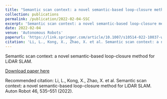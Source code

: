 ```yaml
---
title: "Semantic scan context: a novel semantic-based loop-closure method for LiDAR SLAM"
collection: publications
permalink: /publication/2022-02-04-SSC
excerpt: 'Semantic scan context: a novel semantic-based loop-closure method for LiDAR SLAM.'
date: 2022-02-04
venue: 'Autonomous Robots'
paperurl: 'https://link.springer.com/article/10.1007/s10514-022-10037-w'
citation: 'Li, L., Kong, X., Zhao, X. et al. Semantic scan context: a novel semantic-based loop-closure method for LiDAR SLAM. Auton Robot 46, 535–551 (2022).'
---
```

Semantic scan context: a novel semantic-based loop-closure method for LiDAR SLAM.

[Download paper here](https://link.springer.com/article/10.1007/s10514-022-10037-w)

Recommended citation: Li, L., Kong, X., Zhao, X. et al. Semantic scan context: a novel semantic-based loop-closure method for LiDAR SLAM. Auton Robot 46, 535–551 (2022).